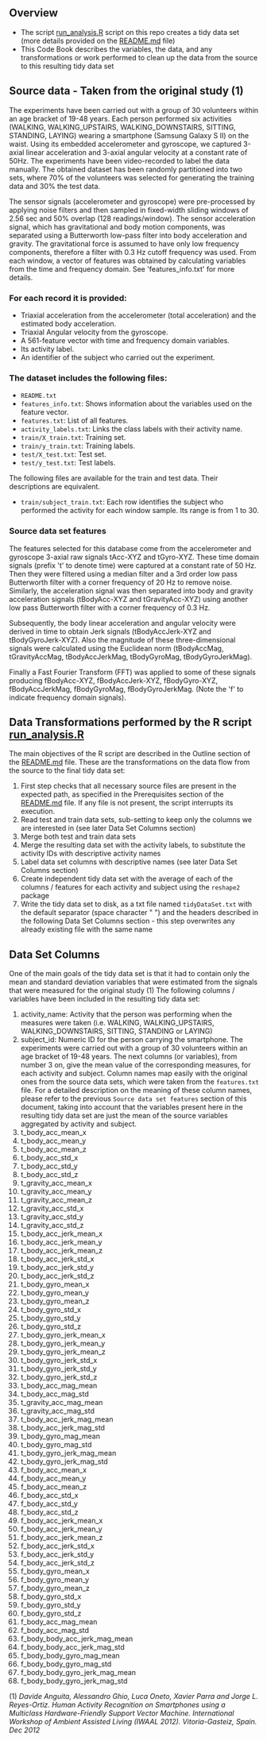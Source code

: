 ## Overview

- The script [run_analysis.R](run_analysis.R) script on this repo creates a tidy data set (more details provided on the [README.md](README.md) file)
- This Code Book describes the variables, the data, and any transformations or work performed to clean up the data from the source to this resulting tidy data set

## Source data - Taken from the original study (1)

The experiments have been carried out with a group of 30 volunteers within an age bracket of 19-48 years. Each person performed six activities (WALKING, WALKING_UPSTAIRS, WALKING_DOWNSTAIRS, SITTING, STANDING, LAYING) wearing a smartphone (Samsung Galaxy S II) on the waist. Using its embedded accelerometer and gyroscope, we captured 3-axial linear acceleration and 3-axial angular velocity at a constant rate of 50Hz. The experiments have been video-recorded to label the data manually. The obtained dataset has been randomly partitioned into two sets, where 70% of the volunteers was selected for generating the training data and 30% the test data. 

The sensor signals (accelerometer and gyroscope) were pre-processed by applying noise filters and then sampled in fixed-width sliding windows of 2.56 sec and 50% overlap (128 readings/window). The sensor acceleration signal, which has gravitational and body motion components, was separated using a Butterworth low-pass filter into body acceleration and gravity. The gravitational force is assumed to have only low frequency components, therefore a filter with 0.3 Hz cutoff frequency was used. From each window, a vector of features was obtained by calculating variables from the time and frequency domain. See 'features_info.txt' for more details. 

### For each record it is provided:

- Triaxial acceleration from the accelerometer (total acceleration) and the estimated body acceleration.
- Triaxial Angular velocity from the gyroscope. 
- A 561-feature vector with time and frequency domain variables. 
- Its activity label. 
- An identifier of the subject who carried out the experiment.

### The dataset includes the following files:

- `README.txt`
- `features_info.txt`: Shows information about the variables used on the feature vector.
- `features.txt`: List of all features.
- `activity_labels.txt`: Links the class labels with their activity name.
- `train/X_train.txt`: Training set.
- `train/y_train.txt`: Training labels.
- `test/X_test.txt`: Test set.
- `test/y_test.txt`: Test labels.

The following files are available for the train and test data. Their descriptions are equivalent. 
- `train/subject_train.txt`: Each row identifies the subject who performed the activity for each window sample. Its range is from 1 to 30. 

### Source data set features

The features selected for this database come from the accelerometer and gyroscope 3-axial raw signals tAcc-XYZ and tGyro-XYZ. These time domain signals (prefix 't' to denote time) were captured at a constant rate of 50 Hz. Then they were filtered using a median filter and a 3rd order low pass Butterworth filter with a corner frequency of 20 Hz to remove noise. Similarly, the acceleration signal was then separated into body and gravity acceleration signals (tBodyAcc-XYZ and tGravityAcc-XYZ) using another low pass Butterworth filter with a corner frequency of 0.3 Hz. 

Subsequently, the body linear acceleration and angular velocity were derived in time to obtain Jerk signals (tBodyAccJerk-XYZ and tBodyGyroJerk-XYZ). Also the magnitude of these three-dimensional signals were calculated using the Euclidean norm (tBodyAccMag, tGravityAccMag, tBodyAccJerkMag, tBodyGyroMag, tBodyGyroJerkMag). 

Finally a Fast Fourier Transform (FFT) was applied to some of these signals producing fBodyAcc-XYZ, fBodyAccJerk-XYZ, fBodyGyro-XYZ, fBodyAccJerkMag, fBodyGyroMag, fBodyGyroJerkMag. (Note the 'f' to indicate frequency domain signals). 


## Data Transformations performed by the R script [run_analysis.R](run_analysis.R)

The main objectives of the R script are described in the Outline section of the [README.md](README.md) file. These are the transformations on the data flow from the source to the final tidy data set:
1. First step checks that all necessary source files are present in the expected path, as specified in the Prerequisites section of the [README.md](README.md) file. If any file is not present, the script interrupts its execution.
2. Read test and train data sets, sub-setting to keep only the columns we are interested in (see later Data Set Columns section)
3. Merge both test and train data sets
4. Merge the resulting data set with the activity labels, to substitute the activity IDs with descriptive activity names
5. Label data set columns with descriptive names (see later Data Set Columns section)
6. Create independent tidy data set with the average of each of the columns / features for each activity and subject using the `reshape2` package
7. Write the tidy data set to disk, as a txt file named `tidyDataSet.txt` with the default separator (space character " ") and the headers described in the following Data Set Columns section - this step overwrites any already existing file with the same name


## Data Set Columns

One of the main goals of the tidy data set is that it had to contain only the mean and standard deviation variables that were estimated from the signals that were measured for the original study (1)
The following columns / variables have been included in the resulting tidy data set:
1. activity_name: Activity that the person was performing when the measures were taken (i.e. WALKING, WALKING_UPSTAIRS, WALKING_DOWNSTAIRS, SITTING, STANDING or LAYING)
2. subject_id: Numeric ID for the person carrying the smartphone. The experiments were carried out with a group of 30 volunteers within an age bracket of 19-48 years.
The next columns (or variables), from number 3 on, give the mean value of the corresponding measures, for each activity and subject.
Column names map easily with the original ones from the source data sets, which were taken from the `features.txt` file.
For a detailed description on the meaning of these column names, please refer to the previous `Source data set features` section of this document, taking into account that the variables present here in the resulting tidy data set are just the mean of the source variables aggregated by activity and subject.
3. t_body_acc_mean_x
4. t_body_acc_mean_y
5. t_body_acc_mean_z
6. t_body_acc_std_x
7. t_body_acc_std_y
8. t_body_acc_std_z
9. t_gravity_acc_mean_x
10. t_gravity_acc_mean_y
11. t_gravity_acc_mean_z 
12. t_gravity_acc_std_x
13. t_gravity_acc_std_y
14. t_gravity_acc_std_z
15. t_body_acc_jerk_mean_x
16. t_body_acc_jerk_mean_y
17. t_body_acc_jerk_mean_z
18. t_body_acc_jerk_std_x
19. t_body_acc_jerk_std_y
20. t_body_acc_jerk_std_z
21. t_body_gyro_mean_x
22. t_body_gyro_mean_y
23. t_body_gyro_mean_z
24. t_body_gyro_std_x
25. t_body_gyro_std_y
26. t_body_gyro_std_z
27. t_body_gyro_jerk_mean_x
28. t_body_gyro_jerk_mean_y
29. t_body_gyro_jerk_mean_z
30. t_body_gyro_jerk_std_x
31. t_body_gyro_jerk_std_y
32. t_body_gyro_jerk_std_z
33. t_body_acc_mag_mean 
34. t_body_acc_mag_std
35. t_gravity_acc_mag_mean
36. t_gravity_acc_mag_std
37. t_body_acc_jerk_mag_mean 
38. t_body_acc_jerk_mag_std
39. t_body_gyro_mag_mean
40. t_body_gyro_mag_std
41. t_body_gyro_jerk_mag_mean
42. t_body_gyro_jerk_mag_std
43. f_body_acc_mean_x
44. f_body_acc_mean_y
45. f_body_acc_mean_z 
46. f_body_acc_std_x
47. f_body_acc_std_y
48. f_body_acc_std_z
49. f_body_acc_jerk_mean_x
50. f_body_acc_jerk_mean_y
51. f_body_acc_jerk_mean_z
52. f_body_acc_jerk_std_x
53. f_body_acc_jerk_std_y
54. f_body_acc_jerk_std_z
55. f_body_gyro_mean_x
56. f_body_gyro_mean_y
57. f_body_gyro_mean_z
58. f_body_gyro_std_x
59. f_body_gyro_std_y
60. f_body_gyro_std_z
61. f_body_acc_mag_mean
62. f_body_acc_mag_std
63. f_body_body_acc_jerk_mag_mean
64. f_body_body_acc_jerk_mag_std
65. f_body_body_gyro_mag_mean
66. f_body_body_gyro_mag_std
67. f_body_body_gyro_jerk_mag_mean
68. f_body_body_gyro_jerk_mag_std


(1) _Davide Anguita, Alessandro Ghio, Luca Oneto, Xavier Parra and Jorge L. Reyes-Ortiz. Human Activity Recognition on Smartphones using a Multiclass Hardware-Friendly Support Vector Machine. International Workshop of Ambient Assisted Living (IWAAL 2012). Vitoria-Gasteiz, Spain. Dec 2012_
